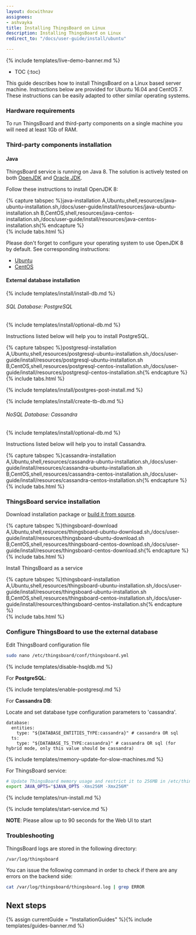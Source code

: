 ```yaml
---
layout: docwithnav
assignees:
- ashvayka
title: Installing ThingsBoard on Linux
description: Installing ThingsBoard on Linux
redirect_to: "/docs/user-guide/install/ubuntu"

---
```


{% include templates/live-demo-banner.md %}

* TOC
{:toc}

This guide describes how to install ThingsBoard on a Linux based server machine.
Instructions below are provided for Ubuntu 16.04 and CentOS 7. 
These instructions can be easily adapted to other similar operating	 systems. 

### Hardware requirements

To run ThingsBoard and third-party components on a single machine you will need at least 1Gb of RAM.

### Third-party components installation

#### Java

ThingsBoard service is running on Java 8. 
The solution is actively tested on both [OpenJDK](http://openjdk.java.net/) and [Oracle JDK](http://www.oracle.com/technetwork/java/javase/overview/index.html).

Follow these instructions to install OpenJDK 8:

{% capture tabspec %}java-installation
A,Ubuntu,shell,resources/java-ubuntu-installation.sh,/docs/user-guide/install/resources/java-ubuntu-installation.sh
B,CentOS,shell,resources/java-centos-installation.sh,/docs/user-guide/install/resources/java-centos-installation.sh{% endcapture %}  
{% include tabs.html %}   

Please don't forget to configure your operating system to use OpenJDK 8 by default. 
See corresponding instructions:

 - [Ubuntu](https://www.digitalocean.com/community/tutorials/how-to-install-java-with-apt-get-on-ubuntu-16-04#managing-java)
 - [CentOS](https://www.digitalocean.com/community/tutorials/how-to-install-java-on-centos-and-fedora#set-default-java)


#### External database installation

{% include templates/install/install-db.md %}

###### SQL Database: PostgreSQL

{% include templates/install/optional-db.md %}

Instructions listed below will help you to install PostgreSQL.

{% capture tabspec %}postgresql-installation
A,Ubuntu,shell,resources/postgresql-ubuntu-installation.sh,/docs/user-guide/install/resources/postgresql-ubuntu-installation.sh
B,CentOS,shell,resources/postgresql-centos-installation.sh,/docs/user-guide/install/resources/postgresql-centos-installation.sh{% endcapture %}  
{% include tabs.html %}   


{% include templates/install/postgres-post-install.md %}

{% include templates/install/create-tb-db.md %}

###### NoSQL Database: Cassandra

{% include templates/install/optional-db.md %}

Instructions listed below will help you to install Cassandra.

{% capture tabspec %}cassandra-installation
A,Ubuntu,shell,resources/cassandra-ubuntu-installation.sh,/docs/user-guide/install/resources/cassandra-ubuntu-installation.sh
B,CentOS,shell,resources/cassandra-centos-installation.sh,/docs/user-guide/install/resources/cassandra-centos-installation.sh{% endcapture %}  
{% include tabs.html %}

### ThingsBoard service installation

Download installation package or [build it from source](/docs/user-guide/install/building-from-source).

{% capture tabspec %}thingsboard-download
A,Ubuntu,shell,resources/thingsboard-ubuntu-download.sh,/docs/user-guide/install/resources/thingsboard-ubuntu-download.sh
B,CentOS,shell,resources/thingsboard-centos-download.sh,/docs/user-guide/install/resources/thingsboard-centos-download.sh{% endcapture %}  
{% include tabs.html %}

Install ThingsBoard as a service

{% capture tabspec %}thingsboard-installation
A,Ubuntu,shell,resources/thingsboard-ubuntu-installation.sh,/docs/user-guide/install/resources/thingsboard-ubuntu-installation.sh
B,CentOS,shell,resources/thingsboard-centos-installation.sh,/docs/user-guide/install/resources/thingsboard-centos-installation.sh{% endcapture %}  
{% include tabs.html %}

### Configure ThingsBoard to use the external database
  
Edit ThingsBoard configuration file 

```bash 
sudo nano /etc/thingsboard/conf/thingsboard.yml
```

{% include templates/disable-hsqldb.md %} 

For **PostgreSQL**:

{% include templates/enable-postgresql.md %} 

For **Cassandra DB**:

Locate and set database type configuration parameters to 'cassandra'.
 
```text
database:
  entities:
    type: "${DATABASE_ENTITIES_TYPE:cassandra}" # cassandra OR sql
  ts:
    type: "${DATABASE_TS_TYPE:cassandra}" # cassandra OR sql (for hybrid mode, only this value should be cassandra)
```

{% include templates/memory-update-for-slow-machines.md %} 

For ThingsBoard service:

```bash
# Update ThingsBoard memory usage and restrict it to 256MB in /etc/thingsboard/conf/thingsboard.conf
export JAVA_OPTS="$JAVA_OPTS -Xms256M -Xmx256M"
```

{% include templates/run-install.md %} 

{% include templates/start-service.md %}

**NOTE**: Please allow up to 90 seconds for the Web UI to start

### Troubleshooting

ThingsBoard logs are stored in the following directory:
 
```bash
/var/log/thingsboard
```

You can issue the following command in order to check if there are any errors on the backend side:
 
```bash
cat /var/log/thingsboard/thingsboard.log | grep ERROR
```

## Next steps

{% assign currentGuide = "InstallationGuides" %}{% include templates/guides-banner.md %}
